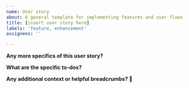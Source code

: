 ```yaml
---
name: User story
about: A general template for implementing features and user flows
title: [insert user story here]
labels: 'feature, enhancement'
assignees: ''

---
```


**Any more specifics of this user story?**

**What are the specific to-dos?**

**Any additional context or helpful breadcrumbs? 🍞**
